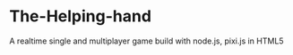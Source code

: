 The-Helping-hand
================

A realtime single and multiplayer game build with node.js, pixi.js in HTML5
